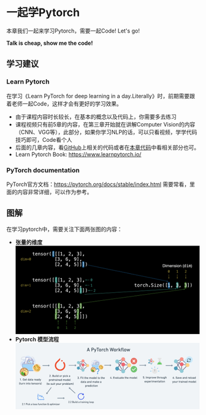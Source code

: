
# 一起学Pytorch

本章我们一起来学习Pytorch，需要一起Code! Let's go! 

**Talk is cheap, show me the code!**

## 学习建议
### Learn Pytorch
在学习《Learn PyTorch for deep learning in a day.Literally》时，前期需要跟着老师一起Code，这样才会有更好的学习效果。


- 由于课程内容时长较长，在基本的概念以及代码上，你需要多去练习
- 课程视频只有前5章的内容，在第三章开始就在讲解Computer Vision的内容（CNN、VGG等），此部分，如果你学习NLP的话，可以只看视频，学学代码技巧即可，Code看个人
- 后面的几章内容，看[GitHub](https://github.com/mrdbourke/pytorch-deep-learning)上相关的代码或者在[本章代码](./src)中看相关部分也可。
- Learn Pytorch Book: https://www.learnpytorch.io/


### PyTorch documentation 
PyTorch官方文档：https://pytorch.org/docs/stable/index.html
需要常看，里面的内容非常详细，可以作为参考。

## 图解
在学习pytorch中，需要关注下面两张图的内容：

- **张量的维度**
  ![img.png](images%2Fimg.png)
- **Pytorch 模型流程**
  ![img_1.png](images%2Fimg_1.png) 

